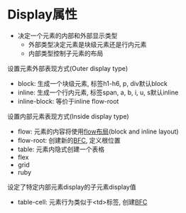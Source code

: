 # Display属性

- 决定一个元素的内部和外部显示类型
  - 外部类型决定元素是块级元素还是行内元素
  - 内部类型控制子元素的布局

设置元素外部表现方式(Outer display type)

- block: 生成一个块级元素, 标签h1-h6, p, div默认block
- inline: 生成一个行内元素, 标签span, a, b, i, u, s默认inline
- inline-block: 等价于inline flow-root

设置内部元素表现方式(Inside display type)

- flow: 元素的内容将使用[flow布局](CSS_Normal_Flow.md)(block and inline layout)
- flow-root: 创建新的[BFC](CSS_Block_Formatting_Context.md), 定义根位置
- table: 元素内隐式创建一个表格
- flex
- grid
- ruby

设定了特定内部元素display的子元素display值

- table-cell: 元素行为类似于\<td>标签, 创建[BFC](CSS_Block_Formatting_Context.md)
